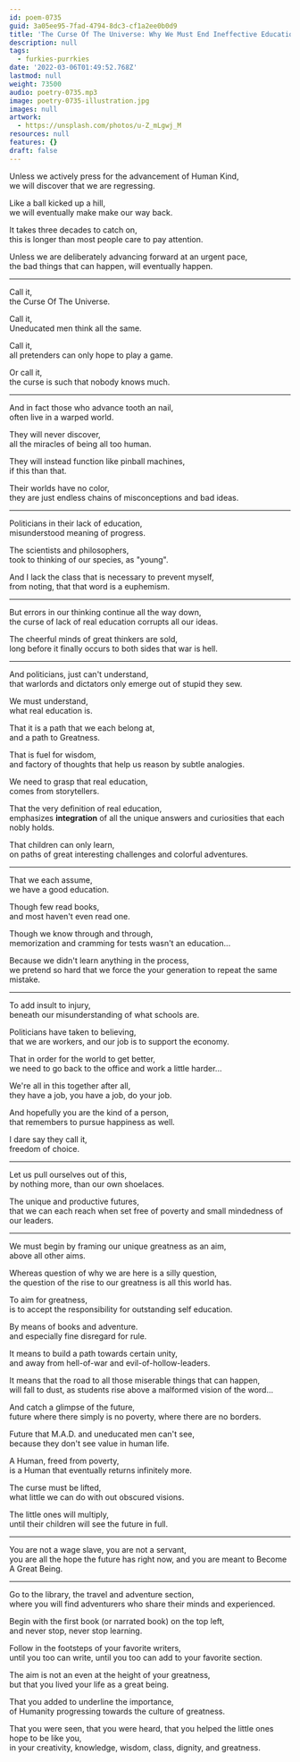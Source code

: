 ```yaml
---
id: poem-0735
guid: 3a05ee95-7fad-4794-8dc3-cf1a2ee0b0d9
title: 'The Curse Of The Universe: Why We Must End Ineffective Education'
description: null
tags:
  - furkies-purrkies
date: '2022-03-06T01:49:52.768Z'
lastmod: null
weight: 73500
audio: poetry-0735.mp3
image: poetry-0735-illustration.jpg
images: null
artwork:
  - https://unsplash.com/photos/u-Z_mLgwj_M
resources: null
features: {}
draft: false
---
```


Unless we actively press for the advancement of Human Kind,\
we will discover that we are regressing.

Like a ball kicked up a hill,\
we will eventually make make our way back.

It takes three decades to catch on,\
this is longer than most people care to pay attention.

Unless we are deliberately advancing forward at an urgent pace,\
the bad things that can happen, will eventually happen.

---

Call it,\
the Curse Of The Universe.

Call it,\
Uneducated men think all the same.

Call it,\
all pretenders can only hope to play a game.

Or call it,\
the curse is such that nobody knows much.

---

And in fact those who advance tooth an nail,\
often live in a warped world.

They will never discover,\
all the miracles of being all too human.

They will instead function like pinball machines,\
if this than that.

Their worlds have no color,\
they are just endless chains of misconceptions and bad ideas.

---

Politicians in their lack of education,\
misunderstood meaning of progress.

The scientists and philosophers,\
took to thinking of our species, as "young".

And I lack the class that is necessary to prevent myself,\
from noting, that that word is a euphemism.

---

But errors in our thinking continue all the way down,\
the curse of lack of real education corrupts all our ideas.

The cheerful minds of great thinkers are sold,\
long before it finally occurs to both sides that war is hell.

---

And politicians, just can't understand,\
that warlords and dictators only emerge out of stupid they sew.

We must understand,\
what real education is.

That it is a path that we each belong at,\
and a path to Greatness.

That is fuel for wisdom,\
and factory of thoughts that help us reason by subtle analogies.

We need to grasp that real education,\
comes from storytellers.

That the very definition of real education,\
emphasizes **integration** of all the unique answers and curiosities that each nobly holds.

That children can only learn,\
on paths of great interesting challenges and colorful adventures.

---

That we each assume,\
we have a good education.

Though few read books,\
and most haven't even read one.

Though we know through and through,\
memorization and cramming for tests wasn't an education...

Because we didn't learn anything in the process,\
we pretend so hard that we force the your generation to repeat the same mistake.

---

To add insult to injury,\
beneath our misunderstanding of what schools are.

Politicians have taken to believing,\
that we are workers, and our job is to support the economy.

That in order for the world to get better,\
we need to go back to the office and work a little harder...

We're all in this together after all,\
they have a job, you have a job, do your job.

And hopefully you are the kind of a person,\
that remembers to pursue happiness as well.

I dare say they call it,\
freedom of choice.

---

Let us pull ourselves out of this,\
by nothing more, than our own shoelaces.

The unique and productive futures,\
that we can each reach when set free of poverty and small mindedness of our leaders.

---

We must begin by framing our unique greatness as an aim,\
above all other aims.

Whereas question of why we are here is a silly question,\
the question of the rise to our greatness is all this world has.

To aim for greatness,\
is to accept the responsibility for outstanding self education.

By means of books and adventure.\
and especially fine disregard for rule.

It means to build a path towards certain unity,\
and away from hell-of-war and evil-of-hollow-leaders.

It means that the road to all those miserable things that can happen,\
will fall to dust, as students rise above a malformed vision of the word...

And catch a glimpse of the future,\
future where there simply is no poverty, where there are no borders.

Future that M.A.D. and uneducated men can't see,\
because they don't see value in human life.

A Human, freed from poverty,\
is a Human that eventually returns infinitely more.

The curse must be lifted,\
what little we can do with out obscured visions.

The little ones will multiply,\
until their children will see the future in full.

---

You are not a wage slave, you are not a servant,\
you are all the hope the future has right now, and you are meant to Become A Great Being.

---

Go to the library, the travel and adventure section,\
where you will find adventurers who share their minds and experienced.

Begin with the first book (or narrated book) on the top left,\
and never stop, never stop learning.

Follow in the footsteps of your favorite writers,\
until you too can write, until you too can add to your favorite section.

The aim is not an even at the height of your greatness,\
but that you lived your life as a great being.

That you added to underline the importance,\
of Humanity progressing towards the culture of greatness.

That you were seen, that you were heard, that you helped the little ones hope to be like you,\
in your creativity, knowledge, wisdom, class, dignity, and greatness.
